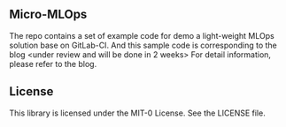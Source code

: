 ## Micro-MLOps

The repo contains a set of example code for demo a light-weight MLOps solution base on GitLab-CI.
And this sample code is corresponding to the blog <under review and will be done in 2 weeks>
For detail information, please refer to the blog.

## License

This library is licensed under the MIT-0 License. See the LICENSE file.

